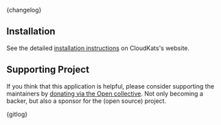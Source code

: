 {changelog}

## Installation

See the detailed [installation instructions](https://google.com) on CloudKats's website.

## Supporting Project

If you think that this application is helpful, please consider supporting the maintainers by [donating via the Open collective](https://opencollective.com). Not only becoming a backer, but also a sponsor for the (open source) project.


{gitlog}
